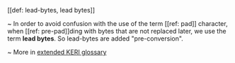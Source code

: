 [[def: lead-bytes, lead bytes]]

~ In order to avoid confusion with the use of the term [[ref: pad]] character, when [[ref: pre-pad]]ding with bytes that are not replaced later, we use the term **lead bytes**. So lead-bytes are added "pre-conversion".

~ More in <a href="https://weboftrust.github.io/WOT-terms/docs/glossary/lead-bytes">extended KERI glossary</a>
